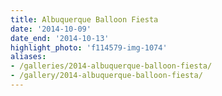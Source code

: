 ```yaml
---
title: Albuquerque Balloon Fiesta
date: '2014-10-09'
date_end: '2014-10-13'
highlight_photo: 'f114579-img-1074'
aliases:
- /galleries/2014-albuquerque-balloon-fiesta/
- /gallery/2014-albuquerque-balloon-fiesta/
---
```

